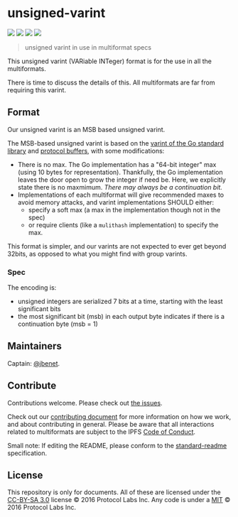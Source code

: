 # unsigned-varint

[![](https://img.shields.io/badge/made%20by-Protocol%20Labs-blue.svg?style=flat-square)](http://ipn.io)
[![](https://img.shields.io/badge/project-multiformats-blue.svg?style=flat-square)](https://github.com/multiformats/multiformats)
[![](https://img.shields.io/badge/freenode-%23ipfs-blue.svg?style=flat-square)](https://webchat.freenode.net/?channels=%23ipfs)
[![](https://img.shields.io/badge/readme%20style-standard-brightgreen.svg?style=flat-square)](https://github.com/RichardLitt/standard-readme)

> unsigned varint in use in multiformat specs

This unsigned varint (VARiable INTeger) format is for the use in all the multiformats.

There is time to discuss the details of this. All  multiformats are far from requiring this varint.

## Format

Our unsigned varint is an MSB based unsigned varint.

The MSB-based unsigned varint is based on the [varint of the Go standard library](https://golang.org/src/encoding/binary/varint.go) and [protocol buffers](), with some modifications:
- There is no max. The Go implementation has a "64-bit integer" max (using 10 bytes for representation). Thankfully, the Go implementation leaves the door open to grow the integer if need be. Here, we explicitly state there is no maxmimum. _There may always be a continuation bit._
- Implementations of each multiformat will give recommended maxes to avoid memory attacks, and varint implementations SHOULD either:
  - specify a soft max (a max in the implementation though not in the spec)
  - or require clients (like a `mulithash` implementation) to specify the max.

This format is simpler, and our varints are not expected to ever get beyond 32bits, as opposed to what you might find with group varints.

### Spec

The encoding is:
- unsigned integers are serialized 7 bits at a time, starting with the
  least significant bits
- the most significant bit (msb) in each output byte indicates if there
  is a continuation byte (msb = 1)

## Maintainers

Captain: [@jbenet](https://github.com/jbenet).

## Contribute

Contributions welcome. Please check out [the issues](https://github.com/multiformats/unsigned-varint/issues).

Check out our [contributing document](https://github.com/multiformats/multiformats/blob/master/contributing.md) for more information on how we work, and about contributing in general. Please be aware that all interactions related to multiformats are subject to the IPFS [Code of Conduct](https://github.com/ipfs/community/blob/master/code-of-conduct.md).

Small note: If editing the README, please conform to the [standard-readme](https://github.com/RichardLitt/standard-readme) specification.

## License

This repository is only for documents. All of these are licensed under the [CC-BY-SA 3.0](https://ipfs.io/ipfs/QmVreNvKsQmQZ83T86cWSjPu2vR3yZHGPm5jnxFuunEB9u) license © 2016 Protocol Labs Inc. Any code is under a [MIT](LICENSE) © 2016 Protocol Labs Inc.
